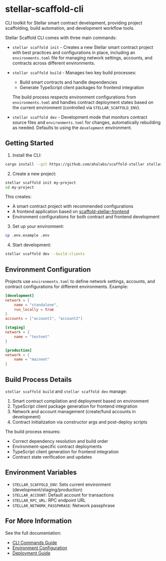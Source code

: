 # stellar-scaffold-cli

CLI toolkit for Stellar smart contract development, providing project scaffolding, build automation, and development workflow tools.

Stellar Scaffold CLI comes with three main commands:

* `stellar scaffold init` - Creates a new Stellar smart contract project with best practices and configurations in place, including an `environments.toml` file for managing network settings, accounts, and contracts across different environments.

* `stellar scaffold build` - Manages two key build processes:
  * Build smart contracts and handle dependencies
  * Generate TypeScript client packages for frontend integration
  
  The build process respects environment configurations from `environments.toml` and handles contract deployment states based on the current environment (controlled via `STELLAR_SCAFFOLD_ENV`).

* `stellar scaffold dev` - Development mode that monitors contract source files and `environments.toml` for changes, automatically rebuilding as needed. Defaults to using the `development` environment.

## Getting Started

1. Install the CLI:
```bash
cargo install --git https://github.com/ahalabs/scaffold-stellar stellar-scaffold-cli
```

2. Create a new project:
```bash
stellar scaffold init my-project
cd my-project
```

This creates:
- A smart contract project with recommended configurations
- A frontend application based on [scaffold-stellar-frontend](https://github.com/AhaLabs/scaffold-stellar-frontend)
- Environment configurations for both contract and frontend development

3. Set up your environment:
```bash
cp .env.example .env
```

4. Start development:
```bash
stellar scaffold dev --build-clients
```

## Environment Configuration

Projects use `environments.toml` to define network settings, accounts, and contract configurations for different environments. Example:

```toml
[development]
network = { 
    name = "standalone",
    run_locally = true
}
accounts = ["account1", "account2"]

[staging]
network = { 
    name = "testnet"
}

[production]
network = { 
    name = "mainnet"
}
```

## Build Process Details

`stellar scaffold build` and `stellar scaffold dev` manage:

1. Smart contract compilation and deployment based on environment
2. TypeScript client package generation for frontend integration
3. Network and account management (create/fund accounts in development)
4. Contract initialization via constructor args and post-deploy scripts

The build process ensures:
- Correct dependency resolution and build order
- Environment-specific contract deployments
- TypeScript client generation for frontend integration
- Contract state verification and updates

## Environment Variables

- `STELLAR_SCAFFOLD_ENV`: Sets current environment (development/staging/production)
- `STELLAR_ACCOUNT`: Default account for transactions
- `STELLAR_RPC_URL`: RPC endpoint URL
- `STELLAR_NETWORK_PASSPHRASE`: Network passphrase

## For More Information

See the full documentation:
- [CLI Commands Guide](https://github.com/ahalabs/scaffold-stellar/blob/main/docs/cli.md)
- [Environment Configuration](https://github.com/ahalabs/scaffold-stellar/blob/main/docs/environments.md)
- [Deployment Guide](https://github.com/ahalabs/scaffold-stellar/blob/main/docs/deploy.md)